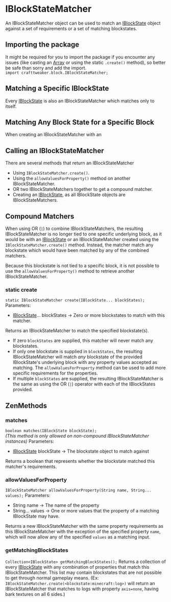 # IBlockStateMatcher

An IBlockStateMatcher object can be used to match an [IBlockState](/Vanilla/Blocks/IBlockState/) object against a set of requirements or a set of matching blockstates.

## Importing the package
It might be required for you to import the package if you encounter any issues (like casting an [Array](/AdvancedFunctions/Arrays_and_Loops/) or using the static `.create()` method), so better be safe than sorry and add the import.  
`import crafttweaker.block.IBlockStateMatcher;`

## Matching a Specific IBlockState
Every [IBlockState](/Vanilla/Blocks/IBlockState/) is also an IBlockStateMatcher which matches only to itself.

## Matching Any Block State for a Specific Block
When creating an IBlockStateMatcher with an 

## Calling an IBlockStateMatcher
There are several methods that return an IBlockStateMatcher

* Using `IBlockStateMatcher.create()`.
* Using the `allowValuesForProperty()` method on another IBlockStateMatcher.
* OR two IBlockStateMatchers together to get a compound matcher.
* Creating an [IBlockState](/Vanilla/Blocks/IBlockState/), as all IBlockState objects are IBlockStateMatchers.


## Compound Matchers
When using OR (`|`) to combine IBlockStateMatchers, the resulting IBlockStateMatcher is no longer tied to one specific underlying block, as it would be with an [IBlockState](/Vanilla/Blocks/IBlockState/) or an IBlockStateMatcher created using the `IBlockStateMatcher.create()` method. Instead, the matcher match any blockstate which would have been matched by any of the combined matchers.

Because this blockstate is not tied to a specific block, it is not possible to use the `allowValuesForProperty()` method to retrieve another IBlockStateMatcher.

### static create
`static IBlockStateMatcher create(IBlockState... blockStates);`
Parameters:

- [IBlockState](/Vanilla/Blocks/IBlockState/)... blockStates → Zero or more blockstates to match with this matcher. 

Returns an IBlockStateMatcher to match the specified blockstate(s).
- If zero `blockStates` are supplied, this matcher will never match any blockstates.
- If only one blockstate is supplied in `blockStates`, the resulting IBlockStateMatcher will match *any* blockstate of the provided IBlockState's underlying block with any property values accepted as matching. The `allowValuesForProperty` method can be used to add more specific requirements for the properties.
- If multiple `blockStates` are supplied, the resulting IBlockStateMatcher is the same as using the OR (`|`) operator with each of the IBlockStates provided.


## ZenMethods
### matches
`boolean matches(IBlockState blockState);`  
*(This method is only allowed on non-compound IBlockStateMatcher instances)*
Parameters:

- [IBlockState](/Vanilla/Blocks/IBlockState/) blockState → The blockstate object to match against

Returns a boolean that represents whether the blockstate matched this matcher's requirements.

### allowValuesForProperty
`IBlockStateMatcher allowValuesForProperty(String name, String... values);`
Parameters:

- String name → The name of the property
- String... values → One or more values that the property of a matching IBlockState may have.

Returns a new IBlockStateMatcher with the same property requirements as this IBlockStateMatcher with the exception of the specified property `name`, which will now allow any of the specified `values` as a matching input.

### getMatchingBlockStates
`Collection<IBlockState> getMatchingBlockStates();`
Returns a collection of every [IBlockState](/Vanilla/Blocks/IBlockState/) with any combination of properties that match this IBlockStateMatcher. This list may contain blockstates that are not possible to get through normal gameplay means. (Ex: `IBlockStateMatcher.create(<blockstate:minecraft:log>)` will return an IBlockStateMatcher that matches to logs with property `axis=none`, having bark textures on all 6 sides.)